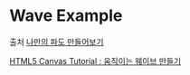 # Wave Example

출처
[나만의 파도 만들어보기](https://velog.io/@jakeseo_me/%EC%9B%B9-%EC%95%84%ED%8A%B8%EC%9B%8C%ED%81%AC-1-%EB%82%98%EB%A7%8C%EC%9D%98-%ED%8C%8C%EB%8F%84-%EB%A7%8C%EB%93%A4%EC%96%B4%EB%B3%B4%EA%B8%B0)

[HTML5 Canvas Tutorial : 움직이는 웨이브 만들기](https://www.youtube.com/watch?v=LLfhY4eVwDY)
